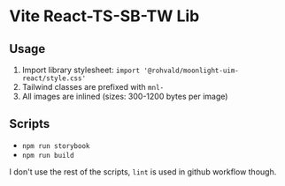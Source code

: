# Vite React-TS-SB-TW Lib

## Usage

1. Import library stylesheet: `import '@rohvald/moonlight-uim-react/style.css'`
2. Tailwind classes are prefixed with `mnl-`
3. All images are inlined (sizes: 300-1200 bytes per image)

## Scripts

- `npm run storybook`
- `npm run build`

I don't use the rest of the scripts, `lint` is used in github workflow though.